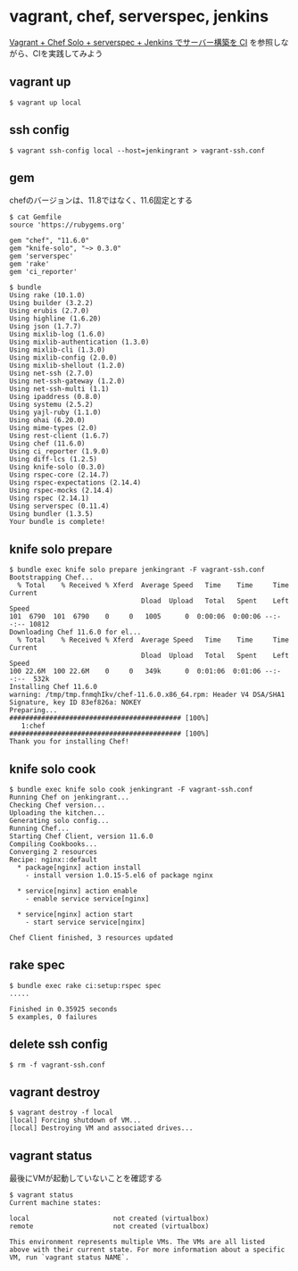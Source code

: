 vagrant, chef, serverspec, jenkins
=====================

[Vagrant + Chef Solo + serverspec + Jenkins でサーバー構築を CI](http://d.hatena.ne.jp/naoya/20130520/1369054828) を参照しながら、CIを実践してみよう


vagrant up
---------------
```
$ vagrant up local
```

ssh config
---------------
```
$ vagrant ssh-config local --host=jenkingrant > vagrant-ssh.conf
```


gem
---------------
chefのバージョンは、11.8ではなく、11.6固定とする

```
$ cat Gemfile
source 'https://rubygems.org'

gem "chef", "11.6.0"
gem "knife-solo", "~> 0.3.0"
gem 'serverspec'
gem 'rake'
gem 'ci_reporter'
```

```
$ bundle
Using rake (10.1.0) 
Using builder (3.2.2) 
Using erubis (2.7.0) 
Using highline (1.6.20) 
Using json (1.7.7) 
Using mixlib-log (1.6.0) 
Using mixlib-authentication (1.3.0) 
Using mixlib-cli (1.3.0) 
Using mixlib-config (2.0.0) 
Using mixlib-shellout (1.2.0) 
Using net-ssh (2.7.0) 
Using net-ssh-gateway (1.2.0) 
Using net-ssh-multi (1.1) 
Using ipaddress (0.8.0) 
Using systemu (2.5.2) 
Using yajl-ruby (1.1.0) 
Using ohai (6.20.0) 
Using mime-types (2.0) 
Using rest-client (1.6.7) 
Using chef (11.6.0) 
Using ci_reporter (1.9.0) 
Using diff-lcs (1.2.5) 
Using knife-solo (0.3.0) 
Using rspec-core (2.14.7) 
Using rspec-expectations (2.14.4) 
Using rspec-mocks (2.14.4) 
Using rspec (2.14.1) 
Using serverspec (0.11.4) 
Using bundler (1.3.5) 
Your bundle is complete!
```

knife solo prepare
-------------

```
$ bundle exec knife solo prepare jenkingrant -F vagrant-ssh.conf
Bootstrapping Chef...
  % Total    % Received % Xferd  Average Speed   Time    Time     Time  Current
                                 Dload  Upload   Total   Spent    Left  Speed
101  6790  101  6790    0     0   1005      0  0:00:06  0:00:06 --:--:-- 10812
Downloading Chef 11.6.0 for el...
  % Total    % Received % Xferd  Average Speed   Time    Time     Time  Current
                                 Dload  Upload   Total   Spent    Left  Speed
100 22.6M  100 22.6M    0     0   349k      0  0:01:06  0:01:06 --:--:--  532k
Installing Chef 11.6.0
warning: /tmp/tmp.fnmqhIkv/chef-11.6.0.x86_64.rpm: Header V4 DSA/SHA1 Signature, key ID 83ef826a: NOKEY
Preparing...                ########################################### [100%]
   1:chef                   ########################################### [100%]
Thank you for installing Chef!
```

knife solo cook
--------------

```
$ bundle exec knife solo cook jenkingrant -F vagrant-ssh.conf
Running Chef on jenkingrant...
Checking Chef version...
Uploading the kitchen...
Generating solo config...
Running Chef...
Starting Chef Client, version 11.6.0
Compiling Cookbooks...
Converging 2 resources
Recipe: nginx::default
  * package[nginx] action install
    - install version 1.0.15-5.el6 of package nginx

  * service[nginx] action enable
    - enable service service[nginx]

  * service[nginx] action start
    - start service service[nginx]

Chef Client finished, 3 resources updated
```

rake spec
---------------

```
$ bundle exec rake ci:setup:rspec spec
.....

Finished in 0.35925 seconds
5 examples, 0 failures
```

delete ssh config
---------------

```
$ rm -f vagrant-ssh.conf
```

vagrant destroy
---------------

```
$ vagrant destroy -f local
[local] Forcing shutdown of VM...
[local] Destroying VM and associated drives...
```

vagrant status
---------------

最後にVMが起動していないことを確認する

```
$ vagrant status
Current machine states:

local                     not created (virtualbox)
remote                    not created (virtualbox)

This environment represents multiple VMs. The VMs are all listed
above with their current state. For more information about a specific
VM, run `vagrant status NAME`.
```